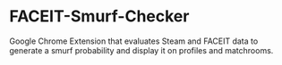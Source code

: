 # FACEIT-Smurf-Checker
Google Chrome Extension that evaluates Steam and FACEIT data to generate a smurf probability and display it on profiles and matchrooms.

